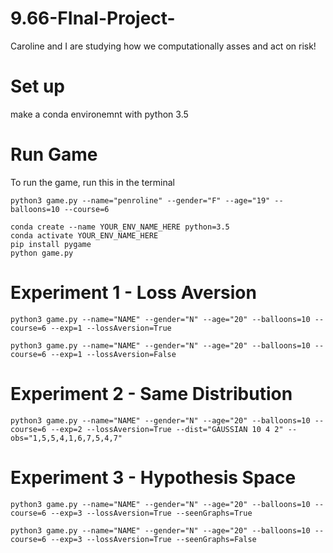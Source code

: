 # 9.66-FInal-Project-
Caroline and I are studying how we computationally asses and act on risk!

# Set up 
make a conda environemnt with python 3.5 

# Run Game
To run the game, run this in the terminal
```
python3 game.py --name="penroline" --gender="F" --age="19" --balloons=10 --course=6
```

```
conda create --name YOUR_ENV_NAME_HERE python=3.5
conda activate YOUR_ENV_NAME_HERE
pip install pygame
python game.py
```

# Experiment 1 - Loss Aversion
```
python3 game.py --name="NAME" --gender="N" --age="20" --balloons=10 --course=6 --exp=1 --lossAversion=True
```

```
python3 game.py --name="NAME" --gender="N" --age="20" --balloons=10 --course=6 --exp=1 --lossAversion=False
```

# Experiment 2 - Same Distribution
```
python3 game.py --name="NAME" --gender="N" --age="20" --balloons=10 --course=6 --exp=2 --lossAversion=True --dist="GAUSSIAN 10 4 2" --obs="1,5,5,4,1,6,7,5,4,7"
```

# Experiment 3 - Hypothesis Space
```
python3 game.py --name="NAME" --gender="N" --age="20" --balloons=10 --course=6 --exp=3 --lossAversion=True --seenGraphs=True
```

```
python3 game.py --name="NAME" --gender="N" --age="20" --balloons=10 --course=6 --exp=3 --lossAversion=True --seenGraphs=False
```
